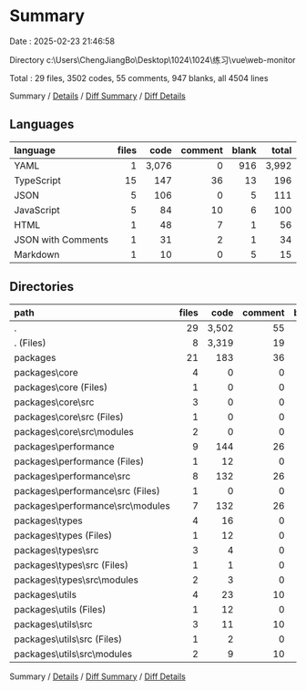 # Summary

Date : 2025-02-23 21:46:58

Directory c:\\Users\\ChengJiangBo\\Desktop\\1024\\1024\\练习\\vue\\web-monitor

Total : 29 files, 3502 codes, 55 comments, 947 blanks, all 4504 lines

Summary / [Details](details.md) / [Diff Summary](diff.md) / [Diff Details](diff-details.md)

## Languages

| language           | files |  code | comment | blank | total |
| :----------------- | ----: | ----: | ------: | ----: | ----: |
| YAML               |     1 | 3,076 |       0 |   916 | 3,992 |
| TypeScript         |    15 |   147 |      36 |    13 |   196 |
| JSON               |     5 |   106 |       0 |     5 |   111 |
| JavaScript         |     5 |    84 |      10 |     6 |   100 |
| HTML               |     1 |    48 |       7 |     1 |    56 |
| JSON with Comments |     1 |    31 |       2 |     1 |    34 |
| Markdown           |     1 |    10 |       0 |     5 |    15 |

## Directories

| path                                | files |  code | comment | blank | total |
| :---------------------------------- | ----: | ----: | ------: | ----: | ----: |
| .                                   |    29 | 3,502 |      55 |   947 | 4,504 |
| . (Files)                           |     8 | 3,319 |      19 |   928 | 4,266 |
| packages                            |    21 |   183 |      36 |    19 |   238 |
| packages\\core                      |     4 |     0 |       0 |     4 |     4 |
| packages\\core (Files)              |     1 |     0 |       0 |     1 |     1 |
| packages\\core\\src                 |     3 |     0 |       0 |     3 |     3 |
| packages\\core\\src (Files)         |     1 |     0 |       0 |     1 |     1 |
| packages\\core\\src\\modules        |     2 |     0 |       0 |     2 |     2 |
| packages\\performance               |     9 |   144 |      26 |    11 |   181 |
| packages\\performance (Files)       |     1 |    12 |       0 |     1 |    13 |
| packages\\performance\\src          |     8 |   132 |      26 |    10 |   168 |
| packages\\performance\\src (Files)  |     1 |     0 |       0 |     1 |     1 |
| packages\\performance\\src\\modules |     7 |   132 |      26 |     9 |   167 |
| packages\\types                     |     4 |    16 |       0 |     2 |    18 |
| packages\\types (Files)             |     1 |    12 |       0 |     1 |    13 |
| packages\\types\\src                |     3 |     4 |       0 |     1 |     5 |
| packages\\types\\src (Files)        |     1 |     1 |       0 |     0 |     1 |
| packages\\types\\src\\modules       |     2 |     3 |       0 |     1 |     4 |
| packages\\utils                     |     4 |    23 |      10 |     2 |    35 |
| packages\\utils (Files)             |     1 |    12 |       0 |     1 |    13 |
| packages\\utils\\src                |     3 |    11 |      10 |     1 |    22 |
| packages\\utils\\src (Files)        |     1 |     2 |       0 |     0 |     2 |
| packages\\utils\\src\\modules       |     2 |     9 |      10 |     1 |    20 |

Summary / [Details](details.md) / [Diff Summary](diff.md) / [Diff Details](diff-details.md)
